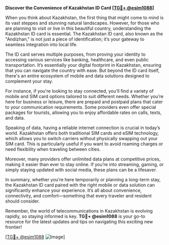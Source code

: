 **Discover the Convenience of Kazakhstan ID Card [[TG💪+ @esim1088](https://t.me/s/esim1088)]**

When you think about Kazakhstan, the first thing that might come to mind is its vast steppes and stunning natural landscapes. However, for those who are planning to visit or live in this beautiful country, understanding the Kazakhstan ID card is essential. The Kazakhstan ID card, also known as the "Andizhan," is not just a piece of identification; it’s your gateway to seamless integration into local life.

The ID card serves multiple purposes, from proving your identity to accessing various services like banking, healthcare, and even public transportation. It’s essentially your digital footprint in Kazakhstan, ensuring that you can navigate the country with ease. But beyond the ID card itself, there's an entire ecosystem of mobile and data solutions designed to complement your stay.

For instance, if you're looking to stay connected, you’ll find a variety of mobile and SIM card options tailored to suit different needs. Whether you’re here for business or leisure, there are prepaid and postpaid plans that cater to your communication requirements. Some providers even offer special packages for tourists, allowing you to enjoy affordable rates on calls, texts, and data.

Speaking of data, having a reliable internet connection is crucial in today’s world. Kazakhstan offers both traditional SIM cards and eSIM technology, which allows you to switch carriers without physically swapping out your SIM card. This is particularly useful if you want to avoid roaming charges or need flexibility when traveling between cities. 

Moreover, many providers offer unlimited data plans at competitive prices, making it easier than ever to stay online. If you’re into streaming, gaming, or simply staying updated with social media, these plans can be a lifesaver.

In summary, whether you’re here temporarily or planning a long-term stay, the Kazakhstan ID card paired with the right mobile or data solution can significantly enhance your experience. It’s all about convenience, connectivity, and comfort—something that every traveler and resident should consider.

Remember, the world of telecommunications in Kazakhstan is evolving rapidly, so staying informed is key. **TG💪+ @esim1088** is your go-to resource for the latest updates and tips on navigating this exciting new frontier!

[[TG💪+ @esim1088](https://t.me/s/esim1088) ![Image](https://i.postimg.cc/Y0z9fWf4/image.png)]
